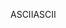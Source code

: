 <span data-ttu-id="83dd1-101">ASCII</span><span class="sxs-lookup"><span data-stu-id="83dd1-101">ASCII</span></span>